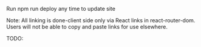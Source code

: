 Run npm run deploy any time to update site

Note:
All linking is done-client side only via React links in react-router-dom.
Users will not be able to copy and paste links for use elsewhere.

TODO: 
